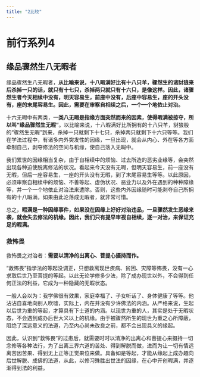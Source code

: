 ```yaml
---
title: "2比较"
---
```


# 前行系列4

## 缘品骤然生八无暇者

缘品骤然生八无暇者，**从比喻来说，十八暇满好比有十八只羊，骤然生的诸豺狼来后杀掉一只的话，就只有十七只，杀掉两只就只有十六只，是像这样。因此，诸骤然生者今天相续中没有，明天容易生，前座中没有，后座中容易生，座的开头没有，座的末尾容易生。因此，需要在审察自相续之后，一个一个地依止对治。**

十六无暇中有两类，**一类八无暇是指缘方面突然而来的因素，使得暇满被掠夺，所以叫“缘品骤然生无暇”**。以比喻来说，十八暇满好比所拥有的十八只羊，豺狼般的“骤然生无暇”到来，杀掉一只就剩下十七只，杀掉两只就剩下十六只等等。我们在学法过程中，有诸多内外突发性的因缘，一旦出现，就会从内心、外在等各方面牵制自己，剥夺修法的空间与机缘，使自己落入无暇中。

我们累世的因缘相当复杂，由于自相续中的烦恼、过去所造的恶劣业缘等，会突然出现各种迫使脱离修法的状况。看起来今天没有无暇，但明天容易生，前一座没有无暇，但后一座容易生，一座的开头没有无暇，到了末尾容易生等等。以此原因，必须审察自相续中的烦恼、不善等起、虚伪状况、恶业力以及外在遇到的种种障缘等，并一个一个地依止对治法来遣除。否则，这些内外因缘随时可能剥夺自己所拥有的十八暇满，如果由此沦落成无暇者，就非常可惜。

总之，**暇满是一种因缘事件，如果没在因缘上好好对治违品，一旦骤然发生恶缘来袭，就会失去修法的机缘。因此，我们只有提早审视自相续，逐一对治，来保证充足的暇满。**

### 救怖畏

救怖畏之对治者：**需要以清净的出离心、菩提心摄持而作。**

“救怖畏”指学法的等起没调正，只想救离现世疾病、贫困、灾障等怖畏，没有一心求取后世乃至菩提的等起。以此无论学修多少法，除了成办现世以外，不会得到任何正法的利益，它成为一种隐藏的无暇状态。

一般人会以为：我学佛很有效果，家庭幸福了、子女听话了、身体健康了等等。他沾沾自喜地向别人吹嘘，实际上，内在并没有少许佛法的内涵。从严格来说，生起以后世为重的等起，才算具有下士道的内涵。以现世为重的人，其实是处于无暇状态，不会遇到成办后世大义以上的机缘。由于被骤然所生的现世为重之心所障蔽，阻绝了深远意义的法道，乃至内心尚未改良之前，都不会出现具义的缘起。

因此，认识到“救怖畏”的过患后，就需要时时以清净的出离心和菩提心来摄持一切念修等各种法行，为了出离三界六道的苦处、得到解脱而做，进而为让一切有情远离苦因苦果、得到无上正等正觉果位来做。具备如是等起，才能从缘起上成办趣向后世解脱、成佛的法道，从此，以修习殊胜出世法的因缘，在心中开创暇满，并逐渐得到法的利益。
